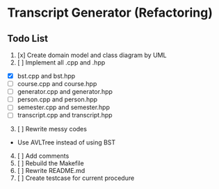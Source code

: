 # Transcript Generator (Refactoring)

## Todo List
1. [x] Create domain model and class diagram by UML 
2. [ ] Implement all .cpp and .hpp
  - [x] bst.cpp and bst.hpp
  - [ ] course.cpp and course.hpp
  - [ ] generator.cpp and generator.hpp
  - [ ] person.cpp and person.hpp
  - [ ] semester.cpp and semester.hpp
  - [ ] transcript.cpp and transcript.hpp
3. [ ] Rewrite messy codes
  - Use AVLTree instead of using BST
4. [ ] Add comments
5. [ ] Rebuild the Makefile
6. [ ] Rewrite README.md
7. [ ] Create testcase for current procedure